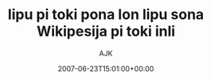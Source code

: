 ---
title: 'lipu pi toki pona lon lipu sona Wikipesija pi toki inli'
posts: 5
hash: 't813'
author: 'AJK'
date: 2007-06-23T15:01:00+00:00
sources:
  - http://forums.tokipona.org/viewtopic.php%3Ft=813.html
---